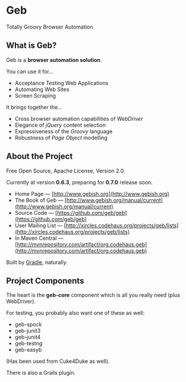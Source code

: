 # Geb

Totally Groovy Browser Automation

## What is Geb?

Geb is a **browser automation solution**.

You can use it for…

* Acceptance Testing Web Applications
* Automating Web Sites
* Screen Scraping

It brings together the…

* Cross browser automation capabilities of *WebDriver*
* Elegance of *jQuery* content selection
* Expressiveness of the *Groovy* language
* Robustness of *Page Object* modelling

## About the Project

Free Open Source, Apache License, Version 2.0.

Currently at version **0.6.3**, preparing for **0.7.0** release soon.

* Home Page — [http://www.gebish.org](http://www.gebish.org)
* The Book of Geb — [http://www.gebish.org/manual/current](http://www.gebish.org/manual/current)
* Source Code — [https://github.com/geb/geb](https://github.com/geb/geb)
* User Mailing List — [http://xircles.codehaus.org/projects/geb/lists](http://xircles.codehaus.org/projects/geb/lists)
* In Maven Central — [http://mvnrepository.com/artifact/org.codehaus.geb](http://mvnrepository.com/artifact/org.codehaus.geb)

Built by [Gradle](http://www.gradle.org), naturally.

## Project Components

The heart is the **geb-core** component which is all you really need (plus WebDriver).

For testing, you probably also want one of these as well:

* geb-spock
* geb-junit3
* geb-junit4
* geb-testng
* geb-easyb

(Has been used from Cuke4Duke as well).

There is also a Grails plugin.
